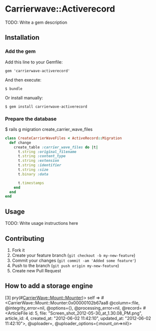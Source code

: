 # Carrierwave::Activerecord

TODO: Write a gem description

## Installation

### Add the gem

Add this line to your Gemfile:

    gem 'carrierwave-activerecord'

And then execute:

    $ bundle

Or install manually:

    $ gem install carrierwave-activerecord

### Prepare the database

$ rails g migration create_carrier_wave_files

```ruby
class CreateCarrierWaveFiles < ActiveRecord::Migration
  def change
    create_table :carrier_wave_files do |t|
      t.string :original_filename
      t.string :content_type
      t.string :extension
      t.string :identifier
      t.string :size
      t.binary :data

      t.timestamps
    end
  end
end
```

## Usage

TODO: Write usage instructions here

## Contributing

1. Fork it
2. Create your feature branch (`git checkout -b my-new-feature`)
3. Commit your changes (`git commit -am 'Added some feature'`)
4. Push to the branch (`git push origin my-new-feature`)
5. Create new Pull Request


## How to add a storage engine


[3] pry(#<CarrierWave::Mount::Mounter>)> self
=> #<CarrierWave::Mount::Mounter:0x00000102b67aa8
 @column=:file,
 @integrity_error=nil,
 @options={},
 @processing_error=nil,
 @record=
  #<ArticleFile id: 5, file: "Screen_shot_2012-05-30_at_1.30.08_PM.png", article_id: 4, created_at: "2012-06-02 11:42:10", updated_at: "2012-06-02 11:42:10">,
 @uploader=,
 @uploader_options={:mount_on=>nil}>
